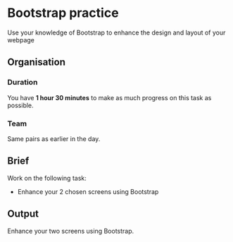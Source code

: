 # Bootstrap practice

Use your knowledge of Bootstrap to enhance the design and layout of your webpage

## Organisation

### Duration

You have **1 hour 30 minutes** to make as much progress on this task as possible.

### Team

Same pairs as earlier in the day.

## Brief

Work on the following task:

- Enhance your 2 chosen screens using Bootstrap 

## Output

Enhance your two screens using Bootstrap.